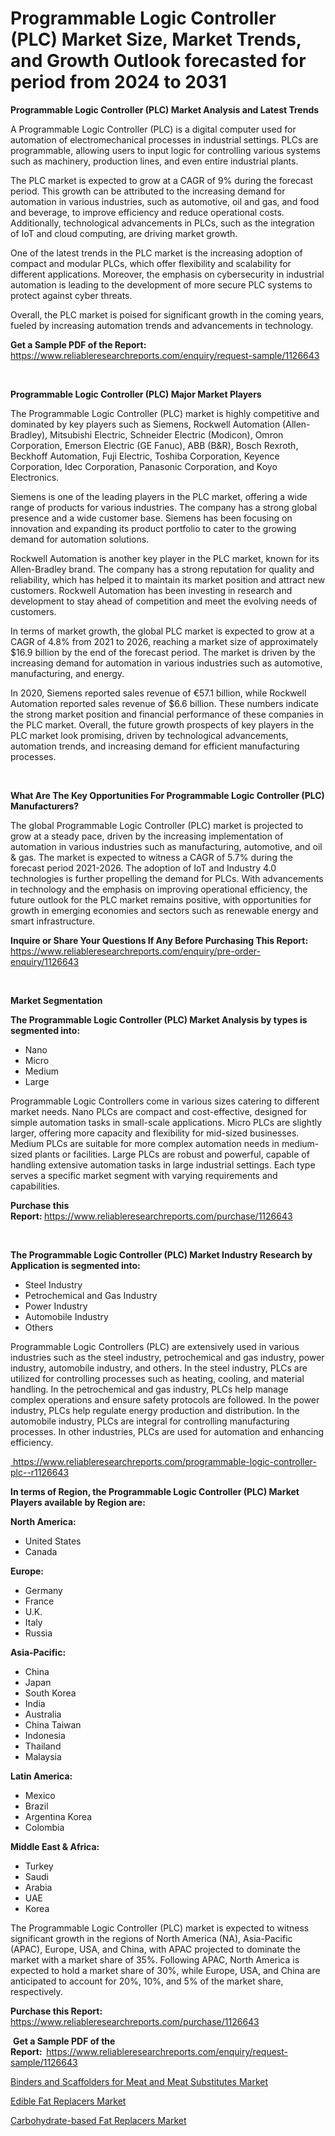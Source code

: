 <p><h1>Programmable Logic Controller (PLC) Market Size, Market Trends, and Growth Outlook forecasted for period from 2024 to 2031</h1></p><p><strong>Programmable Logic Controller (PLC) Market Analysis and Latest Trends</strong></p>
<p><p>A Programmable Logic Controller (PLC) is a digital computer used for automation of electromechanical processes in industrial settings. PLCs are programmable, allowing users to input logic for controlling various systems such as machinery, production lines, and even entire industrial plants.</p><p>The PLC market is expected to grow at a CAGR of 9% during the forecast period. This growth can be attributed to the increasing demand for automation in various industries, such as automotive, oil and gas, and food and beverage, to improve efficiency and reduce operational costs. Additionally, technological advancements in PLCs, such as the integration of IoT and cloud computing, are driving market growth.</p><p>One of the latest trends in the PLC market is the increasing adoption of compact and modular PLCs, which offer flexibility and scalability for different applications. Moreover, the emphasis on cybersecurity in industrial automation is leading to the development of more secure PLC systems to protect against cyber threats.</p><p>Overall, the PLC market is poised for significant growth in the coming years, fueled by increasing automation trends and advancements in technology.</p></p>
<p><strong>Get a Sample PDF of the Report:&nbsp;</strong> <a href="https://www.reliableresearchreports.com/enquiry/request-sample/1126643">https://www.reliableresearchreports.com/enquiry/request-sample/1126643</a></p>
<p>&nbsp;</p>
<p><strong>Programmable Logic Controller (PLC) Major Market Players</strong></p>
<p><p>The Programmable Logic Controller (PLC) market is highly competitive and dominated by key players such as Siemens, Rockwell Automation (Allen-Bradley), Mitsubishi Electric, Schneider Electric (Modicon), Omron Corporation, Emerson Electric (GE Fanuc), ABB (B&R), Bosch Rexroth, Beckhoff Automation, Fuji Electric, Toshiba Corporation, Keyence Corporation, Idec Corporation, Panasonic Corporation, and Koyo Electronics.</p><p>Siemens is one of the leading players in the PLC market, offering a wide range of products for various industries. The company has a strong global presence and a wide customer base. Siemens has been focusing on innovation and expanding its product portfolio to cater to the growing demand for automation solutions.</p><p>Rockwell Automation is another key player in the PLC market, known for its Allen-Bradley brand. The company has a strong reputation for quality and reliability, which has helped it to maintain its market position and attract new customers. Rockwell Automation has been investing in research and development to stay ahead of competition and meet the evolving needs of customers.</p><p>In terms of market growth, the global PLC market is expected to grow at a CAGR of 4.8% from 2021 to 2026, reaching a market size of approximately $16.9 billion by the end of the forecast period. The market is driven by the increasing demand for automation in various industries such as automotive, manufacturing, and energy.</p><p>In 2020, Siemens reported sales revenue of €57.1 billion, while Rockwell Automation reported sales revenue of $6.6 billion. These numbers indicate the strong market position and financial performance of these companies in the PLC market. Overall, the future growth prospects of key players in the PLC market look promising, driven by technological advancements, automation trends, and increasing demand for efficient manufacturing processes.</p></p>
<p>&nbsp;</p>
<p><strong>What Are The Key Opportunities For Programmable Logic Controller (PLC) Manufacturers?</strong></p>
<p><p>The global Programmable Logic Controller (PLC) market is projected to grow at a steady pace, driven by the increasing implementation of automation in various industries such as manufacturing, automotive, and oil & gas. The market is expected to witness a CAGR of 5.7% during the forecast period 2021-2026. The adoption of IoT and Industry 4.0 technologies is further propelling the demand for PLCs. With advancements in technology and the emphasis on improving operational efficiency, the future outlook for the PLC market remains positive, with opportunities for growth in emerging economies and sectors such as renewable energy and smart infrastructure.</p></p>
<p><strong>Inquire or Share Your Questions If Any Before Purchasing This Report:</strong> <a href="https://www.reliableresearchreports.com/enquiry/pre-order-enquiry/1126643">https://www.reliableresearchreports.com/enquiry/pre-order-enquiry/1126643</a></p>
<p>&nbsp;</p>
<p><strong>Market Segmentation</strong></p>
<p><strong>The Programmable Logic Controller (PLC) Market Analysis by types is segmented into:</strong></p>
<p><ul><li>Nano</li><li>Micro</li><li>Medium</li><li>Large</li></ul></p>
<p><p>Programmable Logic Controllers come in various sizes catering to different market needs. Nano PLCs are compact and cost-effective, designed for simple automation tasks in small-scale applications. Micro PLCs are slightly larger, offering more capacity and flexibility for mid-sized businesses. Medium PLCs are suitable for more complex automation needs in medium-sized plants or facilities. Large PLCs are robust and powerful, capable of handling extensive automation tasks in large industrial settings. Each type serves a specific market segment with varying requirements and capabilities.</p></p>
<p><strong>Purchase this Report:&nbsp;</strong><a href="https://www.reliableresearchreports.com/purchase/1126643">https://www.reliableresearchreports.com/purchase/1126643</a></p>
<p>&nbsp;</p>
<p><strong>The Programmable Logic Controller (PLC) Market Industry Research by Application is segmented into:</strong></p>
<p><ul><li>Steel Industry</li><li>Petrochemical and Gas Industry</li><li>Power Industry</li><li>Automobile Industry</li><li>Others</li></ul></p>
<p><p>Programmable Logic Controllers (PLC) are extensively used in various industries such as the steel industry, petrochemical and gas industry, power industry, automobile industry, and others. In the steel industry, PLCs are utilized for controlling processes such as heating, cooling, and material handling. In the petrochemical and gas industry, PLCs help manage complex operations and ensure safety protocols are followed. In the power industry, PLCs help regulate energy production and distribution. In the automobile industry, PLCs are integral for controlling manufacturing processes. In other industries, PLCs are used for automation and enhancing efficiency.</p></p>
<p><a href="https://www.reliableresearchreports.com/programmable-logic-controller-plc--r1126643">&nbsp;https://www.reliableresearchreports.com/programmable-logic-controller-plc--r1126643</a></p>
<p><strong>In terms of Region, the Programmable Logic Controller (PLC) Market Players available by Region are:</strong></p>
<p>
    <p> <strong> North America: </strong>
        <ul>
            <li>United States</li>
            <li>Canada</li>
        </ul>
        </p> 
    <p> <strong> Europe: </strong>
        <ul>
            <li>Germany</li>
            <li>France</li>
            <li>U.K.</li>
            <li>Italy</li>
            <li>Russia</li>
        </ul>
        </p> 
    <p> <strong> Asia-Pacific: </strong>
        <ul>
            <li>China</li>
            <li>Japan</li>
            <li>South Korea</li>
            <li>India</li>
            <li>Australia</li>
            <li>China Taiwan</li>
            <li>Indonesia</li>
            <li>Thailand</li>
            <li>Malaysia</li>
        </ul>
        </p> 
    <p> <strong> Latin America: </strong>
        <ul>
            <li>Mexico</li>
            <li>Brazil</li>
            <li>Argentina Korea</li>
            <li>Colombia</li>
        </ul>
        </p> 
    <p> <strong> Middle East & Africa: </strong>
        <ul>
            <li>Turkey</li>
            <li>Saudi</li>
            <li>Arabia</li>
            <li>UAE</li>
            <li>Korea</li>
        </ul>
    </p>
    </p>
<p><p>The Programmable Logic Controller (PLC) market is expected to witness significant growth in the regions of North America (NA), Asia-Pacific (APAC), Europe, USA, and China, with APAC projected to dominate the market with a market share of 35%. Following APAC, North America is expected to hold a market share of 30%, while Europe, USA, and China are anticipated to account for 20%, 10%, and 5% of the market share, respectively.</p></p>
<p><strong>Purchase this Report: </strong><a href="https://www.reliableresearchreports.com/purchase/1126643">https://www.reliableresearchreports.com/purchase/1126643</a></p>
<p>&nbsp;<strong>Get a Sample PDF of the Report:&nbsp;&nbsp;</strong><a href="https://www.reliableresearchreports.com/enquiry/request-sample/1126643">https://www.reliableresearchreports.com/enquiry/request-sample/1126643</a></p>
<p><strong></strong></p>
<p><p><a href="https://github.com/AidaLakin1908/Market-Research-Report-List-1/blob/main/binders-and-scaffolders-for-meat-and-meat-substitutes-market.md">Binders and Scaffolders for Meat and Meat Substitutes Market</a></p><p><a href="https://github.com/valeriecruz651/Market-Research-Report-List-1/blob/main/edible-fat-replacers-market.md">Edible Fat Replacers Market</a></p><p><a href="https://github.com/heatherogden68774/Market-Research-Report-List-1/blob/main/carbohydrate-based-fat-replacers-market.md">Carbohydrate-based Fat Replacers Market</a></p></p>